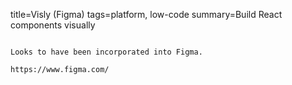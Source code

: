 title=Visly (Figma)
tags=platform, low-code
summary=Build React components visually
~~~~~~

Looks to have been incorporated into Figma.

https://www.figma.com/

